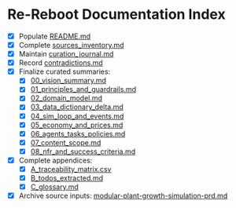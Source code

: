 # Re-Reboot Documentation Index

- [x] Populate [README.md](README.md)
- [x] Complete [sources_inventory.md](sources_inventory.md)
- [x] Maintain [curation_journal.md](curation_journal.md)
- [x] Record [contradictions.md](contradictions.md)
- [x] Finalize curated summaries:
  - [x] [00_vision_summary.md](curated/00_vision_summary.md)
  - [x] [01_principles_and_guardrails.md](curated/01_principles_and_guardrails.md)
  - [x] [02_domain_model.md](curated/02_domain_model.md)
  - [x] [03_data_dictionary_delta.md](curated/03_data_dictionary_delta.md)
  - [x] [04_sim_loop_and_events.md](curated/04_sim_loop_and_events.md)
  - [x] [05_economy_and_prices.md](curated/05_economy_and_prices.md)
  - [x] [06_agents_tasks_policies.md](curated/06_agents_tasks_policies.md)
  - [x] [07_content_scope.md](curated/07_content_scope.md)
  - [x] [08_nfr_and_success_criteria.md](curated/08_nfr_and_success_criteria.md)
- [x] Complete appendices:
  - [x] [A_traceability_matrix.csv](appendices/A_traceability_matrix.csv)
  - [x] [B_todos_extracted.md](appendices/B_todos_extracted.md)
  - [x] [C_glossary.md](appendices/C_glossary.md)
- [x] Archive source inputs: [modular-plant-growth-simulation-prd.md](source_documents/modular-plant-growth-simulation-prd.md)

